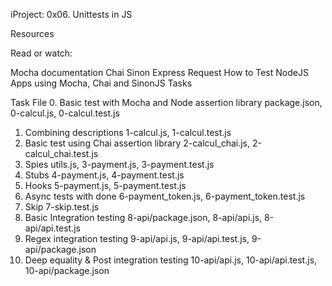 iProject: 0x06. Unittests in JS

Resources

Read or watch:

Mocha documentation
Chai
Sinon
Express
Request
How to Test NodeJS Apps using Mocha, Chai and SinonJS
Tasks

Task	File
0. Basic test with Mocha and Node assertion library	package.json, 0-calcul.js, 0-calcul.test.js
1. Combining descriptions	1-calcul.js, 1-calcul.test.js
2. Basic test using Chai assertion library	2-calcul_chai.js, 2-calcul_chai.test.js
3. Spies	utils.js, 3-payment.js, 3-payment.test.js
4. Stubs	4-payment.js, 4-payment.test.js
5. Hooks	5-payment.js, 5-payment.test.js
6. Async tests with done	6-payment_token.js, 6-payment_token.test.js
7. Skip	7-skip.test.js
8. Basic Integration testing	8-api/package.json, 8-api/api.js, 8-api/api.test.js
9. Regex integration testing	9-api/api.js, 9-api/api.test.js, 9-api/package.json
10. Deep equality & Post integration testing	10-api/api.js, 10-api/api.test.js, 10-api/package.json
